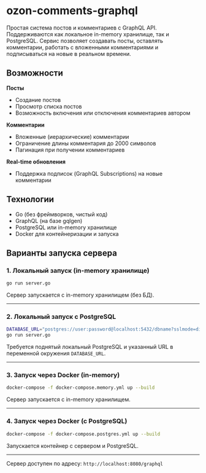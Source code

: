 # ozon-comments-graphql

Простая система постов и комментариев с GraphQL API. Поддерживаются как локальное in-memory хранилище, так и PostgreSQL. Сервис позволяет создавать посты, оставлять комментарии, работать с вложенными комментариями и подписываться на новые в реальном времени.

## Возможности

**Посты**
- Создание постов
- Просмотр списка постов
- Возможность включения или отключения комментариев автором

**Комментарии**
- Вложенные (иерархические) комментарии
- Ограничение длины комментария до 2000 символов
- Пагинация при получении комментариев

**Real-time обновления**
- Поддержка подписок (GraphQL Subscriptions) на новые комментарии

## Технологии

- Go (без фреймворков, чистый код)
- GraphQL (на базе gqlgen)
- PostgreSQL или in-memory хранилище
- Docker для контейнеризации и запуска

## Варианты запуска сервера

### 1. Локальный запуск (in-memory хранилище)

```bash
go run server.go
```

Сервер запускается с in-memory хранилищем (без БД).

---

### 2. Локальный запуск с PostgreSQL

```bash
DATABASE_URL="postgres://user:password@localhost:5432/dbname?sslmode=disable" 
go run server.go
```

Требуется поднятый локальный PostgreSQL и указанный URL в переменной окружения `DATABASE_URL`.

---

### 3. Запуск через Docker (in-memory)

```bash
docker-compose -f docker-compose.memory.yml up --build
```

Сервер запускается с in-memory хранилищем.

---

### 4. Запуск через Docker (с PostgreSQL)

```bash
docker-compose -f docker-compose.postgres.yml up --build
```

Запускается контейнер с сервером и PostgreSQL.

---

Сервер доступен по адресу: `http://localhost:8080/graphql`
